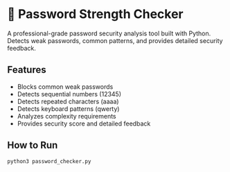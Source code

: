 # 🔐 Password Strength Checker

A professional-grade password security analysis tool built with Python. Detects weak passwords, common patterns, and provides detailed security feedback.

## Features
- Blocks common weak passwords
- Detects sequential numbers (12345)
- Detects repeated characters (aaaa)
- Detects keyboard patterns (qwerty)
- Analyzes complexity requirements
- Provides security score and detailed feedback

## How to Run
```bash
python3 password_checker.py
```
